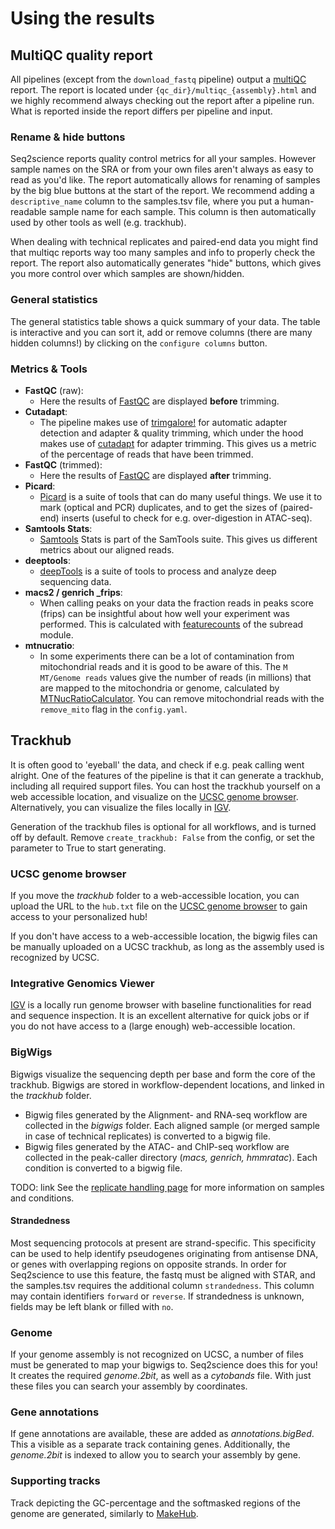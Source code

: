 # Using the results
## MultiQC quality report
All pipelines (except from the `download_fastq` pipeline) output a [multiQC](https://multiqc.info/) report. The report is located under `{qc_dir}/multiqc_{assembly}.html` and we highly recommend always checking out the report after a pipeline run. What is reported inside the report differs per pipeline and input.

### Rename & hide buttons
Seq2science reports quality control metrics for all your samples. However sample names on the SRA or from your own files aren't always as easy to read as you'd like. The report automatically allows for renaming of samples by the big blue buttons at the start of the report. We recommend adding a `descriptive_name` column to the samples.tsv file, where you put a human-readable sample name for each sample. This column is then automatically used by other tools as well (e.g. trackhub). 

When dealing with technical replicates and paired-end data you might find that multiqc reports way too many samples and info to properly check the report. The report also automatically generates "hide" buttons, which gives you more control over which samples are shown/hidden.   

### General statistics
The general statistics table shows a quick summary of your data. The table is interactive and you can sort it, add or remove columns (there are many hidden columns!) by clicking on the `configure columns` button.

### Metrics & Tools
* **FastQC** (raw):
  * Here the results of [FastQC](https://www.bioinformatics.babraham.ac.uk/projects/fastqc/) are displayed **before** trimming.
* **Cutadapt**:
  * The pipeline makes use of [trimgalore!](https://www.bioinformatics.babraham.ac.uk/projects/trim_galore/) for automatic adapter detection and adapter & quality trimming, which under the hood makes use of [cutadapt](https://cutadapt.readthedocs.io/en/stable/) for adapter trimming. This gives us a metric of the percentage of reads that have been trimmed.
* **FastQC** (trimmed):
  * Here the results of [FastQC](https://www.bioinformatics.babraham.ac.uk/projects/fastqc/) are displayed **after** trimming.
* **Picard**:
  * [Picard](https://broadinstitute.github.io/picard/) is a suite of tools that can do many useful things. We use it to mark (optical and PCR) duplicates, and to get the sizes of (paired-end) inserts (useful to check for e.g. over-digestion in ATAC-seq).
* **Samtools Stats**:
  * [Samtools](http://www.htslib.org/doc/samtools-1.6.html) Stats is part of the SamTools suite. This gives us different metrics about our aligned reads.
* **deeptools**:
  * [deepTools](https://deeptools.readthedocs.io/en/develop/) is a suite of tools to process and analyze deep sequencing data. 
* **macs2 / genrich _frips**:
  * When calling peaks on your data the fraction reads in peaks score (frips) can be insightful about how well your experiment was performed. This is calculated with [featurecounts](http://subread.sourceforge.net/) of the subread module.
* **mtnucratio**:
  * In some experiments there can be a lot of contamination from mitochondrial reads and it is good to be aware of this. The `M MT/Genome reads` values give the number of reads (in millions) that are mapped to the mitochondria or genome, calculated by [MTNucRatioCalculator](https://github.com/apeltzer/MTNucRatioCalculator). You can remove mitochondrial reads with the `remove_mito` flag in the `config.yaml`.

## Trackhub
It is often good to 'eyeball' the data, and check if e.g. peak calling went alright. One of the features of the pipeline is that it can generate a trackhub, including all required support files. You can host the trackhub yourself on a web accessible location, and visualize on the [UCSC genome browser](https://genome.ucsc.edu/cgi-bin/hgHubConnect). Alternatively, you can visualize the files locally in [IGV](https://software.broadinstitute.org/software/igv/).

Generation of the trackhub files is optional for all workflows, and is turned off by default. Remove `create_trackhub: False` from the config, or set the parameter to True to start generating.

### UCSC genome browser
If you move the *trackhub* folder to a web-accessible location, you can upload the URL to the `hub.txt` file on the [UCSC genome browser](https://genome-euro.ucsc.edu/cgi-bin/hgHubConnect#unlistedHubs) to gain access to your personalized hub!

If you don't have access to a web-accessible location, the bigwig files can be manually uploaded on a UCSC trackhub, as long as the assembly used is recognized by UCSC. 

### Integrative Genomics Viewer
[IGV](https://software.broadinstitute.org/software/igv/) is a locally run genome browser with baseline functionalities for read and sequence inspection. It is an excellent alternative for quick jobs or if you do not have access to a (large enough) web-accessible location.

### BigWigs ###
Bigwigs visualize the sequencing depth per base and form the core of the trackhub. Bigwigs are stored in workflow-dependent locations, and linked in the *trackhub* folder.
- Bigwig files generated by the Alignment- and RNA-seq workflow are collected in the *bigwigs* folder. Each aligned sample (or merged sample in case of technical replicates) is converted to a bigwig file.
- Bigwig files generated by the ATAC- and ChIP-seq workflow are collected in the peak-caller directory (*macs, genrich, hmmratac*). Each condition is converted to a bigwig file.

TODO: link
See the [replicate handling page](https://github.com/vanheeringen-lab/snakemake-workflows/wiki/Replicate-handling) for more information on samples and conditions.

#### Strandedness ####
Most sequencing protocols at present are strand-specific. This specificity can be used to help identify pseudogenes originating from antisense DNA, or genes with overlapping regions on opposite strands. In order for Seq2science to use this feature, the fastq must be aligned with STAR, and the samples.tsv requires the additional column `strandedness`. This column may contain identifiers `forward` or `reverse`. If strandedness is unknown, fields may be left blank or filled with `no`.

### Genome ###
If your genome assembly is not recognized on UCSC, a number of files must be generated to map your bigwigs to. Seq2science does this for you! It creates the required *genome.2bit*, as well as a *cytobands* file. With just these files you can search your assembly by coordinates.

### Gene annotations ###
If gene annotations are available, these are added as *annotations.bigBed*. This a visible as a separate track containing genes.
Additionally, the *genome.2bit* is indexed to allow you to search your assembly by gene.

### Supporting tracks ###
Track depicting the GC-percentage and the softmasked regions of the genome are generated, similarly to [MakeHub](https://github.com/Gaius-Augustus/MakeHub).
